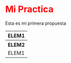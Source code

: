 <h1 style="color: red;">Mi Practica</h1>
Esta es mi primera propuesta


<table>
  <tr>
    <th>ELEM1</th>
  </tr>
    <tr>
    <th>ELEM2</th>
  </tr>
  <tr>
    <td>ELEM1</td>
  </tr>  
</table>
